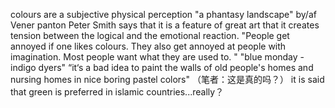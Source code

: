colours are a subjective physical perception
"a phantasy landscape" by/af Vener panton
Peter Smith says that it is a feature of great art that it creates tension between the logical and the emotional reaction. 
"People get annoyed if one likes colours. They also get annoyed at people with imagination. Most people want what they are used to. "
"blue monday - indigo dyers"
“it‘s a bad idea to paint the walls of old people's homes and nursing homes in nice boring pastel colors" （笔者：这是真的吗？）
it is said that green is preferred in islamic countries...really？
